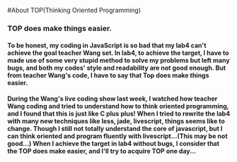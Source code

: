 #About TOP(Thinking Oriented Programming)

###  TOP does make things easier.

#### To be honest, my coding in JavaScript is so bad that my lab4 can't achieve the goal teacher Wang set. In lab4, to achieve the target, I have to made use of some very stupid method to solve my problems but left many bugs, and both my codes' style and readability are not good enough. But from teacher Wang's code, I have to say that Top does make things easier.

#### During the Wang's live coding show last week, I watched how teacher Wang coding and tried to understand how to think oriented programming, and I found that this is just like C plus plus! When I tried to rewrite the lab4 with many new techniques like less, jade, livescript, things seems like to change. Though I still not totally understand the core of javascript, but I can think oriented and program fluently with livescript...(This may be not good...) When I achieve the target in lab4 without bugs, I consider that the TOP does make easier, and I'll try to acquire TOP one day...
